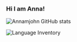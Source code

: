 ### Hi I am Anna!



![Annamjohn GitHub stats](https://github-readme-stats.vercel.app/api/?username=Annamjohn&show_icons=true&title_color=fff&icon_color=79ff97&text_color=9f9f9f&bg_color=151515)

![Language Inventory](https://github-readme-stats.vercel.app/api/top-langs/?username=Annamjohn)



